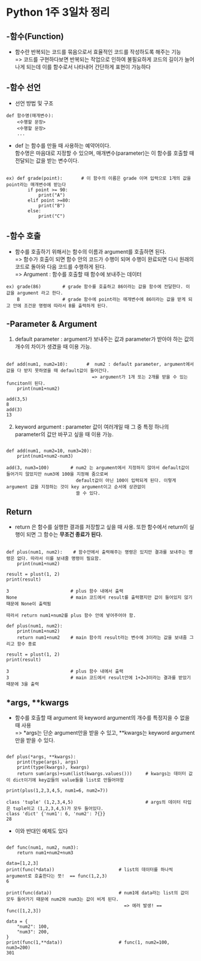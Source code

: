 # Python 1주 3일차 정리

## -함수(Function)
* 함수란 반복되는 코드를 묶음으로서 효율적인 코드를 작성하도록 해주는 기능   
=> 코드를 구현하다보면 반복되는 작업으로 인하여 불필요하게 코드의 길이가 늘어나게 되는데 이를 함수로서 나타내어 간단하게 표현이 가능하다

## -함수 선언 
* 선언 방법 및 구조
<pre><code>def 함수명(매개변수):
    <수행할 문장>
    <수행할 문장>
    ...
</code></pre>
* def 는 함수를 만들 때 사용하는 예약어이다.   
함수명은 마음대로 지정할 수 있으며, 매개변수(parameter)는 이 함수를 호출할 때 전달되는 값을 받는 변수이다.   
<pre><code>
ex) def grade(point):       # 이 함수의 이름은 grade 이며 입력으로 1개의 값을 point라는 매개변수에 받는다
        if point >= 90:
            print("A")
        elif point >=80:
            print("B")
        else:
            print("C")
</code></pre>

## -함수 호출
* 함수를 호출하기 위해서는 함수의 이름과 argument를 호출하면 된다.   
=> 함수가 호출이 되면 함수 안의 코드가 수행이 되며 수행이 완료되면 다시 원래의 코드로 돌아와 다음 코드를 수행하게 된다.   
=> Argument : 함수를 호출할 때 함수에 보내주는 데이터
<pre><code>ex) grade(86)        # grade 함수를 호출하고 86이라는 값을 함수에 전달한다. 이 값을 argument 라고 한다.
    B                # grade 함수에 point라는 매개변수에 86이라는 값을 받게 되고 안에 조건문 명령에 따라서 B를 출력하게 된다.
</code></pre>

## -Parameter & Argument
1. default parameter : argument가 보내주는 값과 parameter가 받아야 하는 값의 개수의 차이가 생겼을 때 이용 가능.
<pre><code>
def add(num1, num2=10):       #  num2 : default parameter, argument에서 값을 다 받지 못하였을 때 default값이 들어간다.
                                => argument가 1개 또는 2개를 받을 수 있는 funciton이 된다.
    print(num1+num2)

add(3,5)
8
add(3)
13
</code></pre>

2. keyword argument : parameter 값이 여러개일 때 그 중 특정 하나의 parameter의 값만 바꾸고 싶을 때 이용 가능.
<pre><code>
def add(num1, num2=10, num3=20):
    print(num1+num2-num3)

add(3, num3=100)        # num2 는 argument에서 지정하지 않아서 default값이 들어가지 않았지만 num3에 100을 지정해 줌으로써
                          default값이 아닌 100이 입력되게 된다. 이렇게 argument 값을 지정하는 것이 key argument이고 순서에 상관없이 
                          쓸 수 있다.
</code></pre>

## Return
* return 은 함수를 실행한 결과를 저장할고 싶을 때 사용. 또한 함수에서 return이 실행이 되면 그 함수는 **무조건 종료가 된다.**
<pre><code>
def plus(num1, num2):    # 함수안에서 출력해주는 명령은 있지만 결과를 보내주는 명령은 없다. 따라서 이를 보내줄 명령이 필요함.
    print(num1+num2)

result = plust(1, 2)
print(result)

3                       # plus 함수 내에서 출력
None                    # main 코드에서 result를 출력했지만 값이 들어있지 않기 때문에 None이 출력됨

따라서 return num1+num2를 plus 함수 안에 넣어주어야 함.

def plus(num1, num2):    
    print(num1+num2)
    return num1+num2    # main 함수의 result라는 변수에 3이라는 값을 보내줌 그리고 함수 종료

result = plust(1, 2)
print(result)

3                       # plus 함수 내에서 출력
3                       # main 코드에서 result안에 1+2=3이라는 결과를 받았기 때문에 3을 출력
</code></pre>

## *args, **kwargs
* 함수를 호출할 때 argument 와 keyword argument의 개수를 특정지을 수 없을 때 사용   
=> *args는 단순 argument만을 받을 수 있고, **kwargs는 keyword argument 만을 받을 수 있다.
<pre><code>
def plus(*args, **kwargs):                
    print(type(args), args)
    print(type(kwargs), kwargs)
    return sum(args)+sum(list(kwargs.values()))     # kwargs는 데이터 값이 dict이기에 key값들의 value들을 list로 만들어야함

print(plus(1,2,3,4,5, num1=6, num2=7))

class 'tuple' (1,2,3,4,5)                           # args의 데이터 타입은 tuple이고 (1,2,3,4,5)가 모두 들어있다.
class 'dict' {'num1': 6, 'num2': 7{}}
28
</code></pre>

* 이와 반대인 예제도 있다
<pre><code>
def func(num1, num2, num3):
    return num1+num2+num3

data=[1,2,3]
print(func(*data))                        # list의 데이터를 하나씩 argument로 호출한다는 뜻!  == func(1,2,3)
6

print(func(data))                         # num1에 data라는 list의 값이 모두 들어가기 때문에 num2와 num3는 값이 비게 된다. 
                                            => 에러 발생! == func([1,2,3])

data = {
    "num2": 100,
    "num3": 200,
}
print(func(1,**data))                     # func(1, num2=100, num3=200)
301
</code></pre>